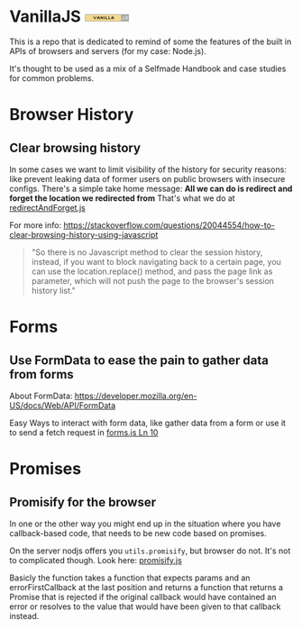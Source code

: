 # VanillaJS ![VanillaJS](button.png)

This is a repo that is dedicated to remind of some the features of the built in APIs of browsers and servers (for my case: Node.js).

It's thought to be used as a mix of a Selfmade Handbook and case studies for common problems.

# Browser History
## Clear browsing history
In some cases we want to limit visibility of the history for security reasons: like prevent leaking data of former users on public browsers with insecure configs. There's a simple take home message: **All we can do is redirect and forget the location we redirected from** That's what we do at [redirectAndForget.js](redirectAndForget.js)

For more info:
https://stackoverflow.com/questions/20044554/how-to-clear-browsing-history-using-javascript

> "So there is no Javascript method to clear the session history, instead, if you want to block navigating back to a certain page, you can use the location.replace() method, and pass the page link as parameter, which will not push the page to the browser's session history list." 

# Forms
## Use FormData to ease the pain to gather data from forms

About FormData: https://developer.mozilla.org/en-US/docs/Web/API/FormData

Easy Ways to interact with form data, like gather data from a form or use it to send a fetch request in [forms.js Ln 10](forms.js?plain=1#L10)

# Promises
## Promisify for the browser
In one or the other way you might end up in the situation where you have callback-based code, that needs to be new code based on promises.

On the server nodjs offers you `utils.promisify`, but browser do not. It's not to complicated though. Look here: [promisify.js](promisify.js)

Basicly the function takes a function that expects params and an errorFirstCallback at the last position and returns a function that returns a Promise that is rejected if the original callback would have contained an error or resolves to the value that would have been given to that callback instead.
